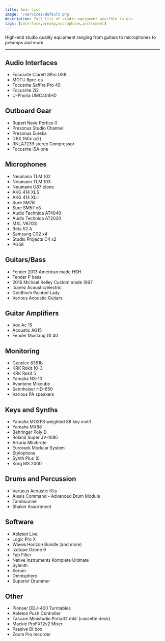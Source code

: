 ```yaml
---
title: Gear List
image: '/services/default.png'
description: Full list of studio equipment availble to use.
tags: [interface,preamp,microphone,instrument]
---
```

High-end studio quality equipment ranging from guitars to microphones to preamps and more.

- - -

## Audio Interfaces
- Focusrite Clarett 8Pro USB
- MOTU 8pre-es
- Focusrite Saffire Pro 40
- Focusrite 2i2
- U-Phoria UMC404HD

## Outboard Gear
- Rupert Neve Portico II
- Presonus Studio Channel
- Presonus Eureka 
- DBX 160x (x2)
- RNLA7239 stereo Compressor
- Focusrite ISA one 

## Microphones
- Neumann TLM 102
- Neumann TLM 103
- Neumann U87 clone
- AKG 414 XLS
- AKG 414 XLII
- Sure SM7B
- Sure SM57 x3
- Audio Technica  AT4040
- Audio Technica  AT2020
- MXL V67GS
- Beta 52 A
- Samsung C02 x4
- Studio Projects C4 x2
- PG58 

## Guitars/Bass
- Fender 2013 American made HSH 
- Fender P bass 
- 2016 Michael Kelley Custom made 1967 
- Ibanez Acoustic/electric
- Goldfinch Painted Lady
- Various Acoustic Guitars

## Guitar Amplifiers
- Vox Ac 15
- Acoustic AG15
- Fender Mustang Gt 40 

## Monitoring
- Genelec 8351b
- KRK Rokit 10-3
- KRK Rokit 5
- Yamaha NS-10
- Avantone Mixcube
- Sennheiser HD-650
- Various PA speakers 

## Keys and Synths
- Yamaha MOXF8 weighted 88 key motif
- Yamaha MX88
- Behringer Poly D
- Roland Super JV-1080
- Arturia Minibrute
- Eurorack Modular System 
- Stylophone
- Synth Plus 10
- Korg MS 2000

## Drums and Percussion
- Varuous Acoustic Kits
- Alesis Command - Advanced Drum Module
- Tambourine 
- Shaker Assortment

## Software
- Ableton Live
- Logic Pro X
- Waves Horizon Bundle (and more)
- Izotope Ozone 9
- Fab Filter
- Native Instruments Komplete Ultimate
- Sylenth
- Serum
- Omnisphere
- Superior Drummer

## Other
- Pioneer DDJ-400 Turntables
- Ableton Push Controller
- Tascam Ministudio Porta02 mkII (cassette deck)
- Mackie ProFX12v2 Mixer
- Passive DI box
- Zoom Pro recorder



